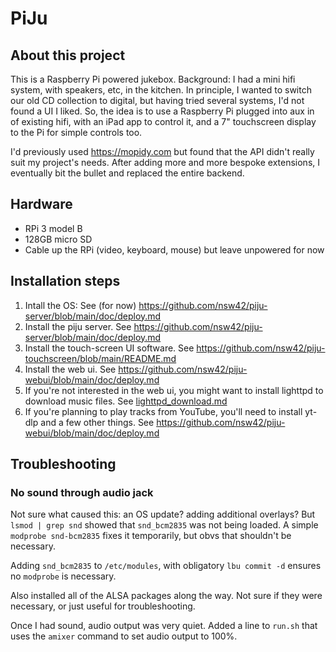 # PiJu

## About this project

This is a Raspberry Pi powered jukebox. Background: I had a mini hifi system, with speakers, etc, in the kitchen. In principle, I wanted to switch our old CD collection to digital, but having tried several systems, I'd not found a UI I liked. So, the idea is to use a Raspberry Pi plugged into aux in of existing hifi, with an iPad app to control it, and a 7" touchscreen display to the Pi for simple controls too.

I'd previously used <https://mopidy.com> but found that the API didn't really suit my project's needs. After adding more and more bespoke extensions, I eventually bit the bullet and replaced the entire backend.

## Hardware

* RPi 3 model B
* 128GB micro SD
* Cable up the RPi (video, keyboard, mouse) but leave unpowered for now

## Installation steps

1. Intall the OS: See (for now) <https://github.com/nsw42/piju-server/blob/main/doc/deploy.md>
1. Install the piju server. See <https://github.com/nsw42/piju-server/blob/main/doc/deploy.md>
1. Install the touch-screen UI software. See <https://github.com/nsw42/piju-touchscreen/blob/main/README.md>
1. Install the web ui. See <https://github.com/nsw42/piju-webui/blob/main/doc/deploy.md>
1. If you're not interested in the web ui, you might want to install lighttpd to download music files. See [lighttpd_download.md](lighttpd_download.md)
1. If you're planning to play tracks from YouTube, you'll need to install yt-dlp and a few other things. See <https://github.com/nsw42/piju-webui/blob/main/doc/deploy.md>

## Troubleshooting

### No sound through audio jack

Not sure what caused this: an OS update? adding additional overlays? But `lsmod | grep snd` showed that `snd_bcm2835` was not being loaded. A simple `modprobe snd-bcm2835` fixes it temporarily, but obvs that shouldn't be necessary.

Adding `snd_bcm2835` to `/etc/modules`, with obligatory `lbu commit -d` ensures no `modprobe` is necessary.

Also installed all of the ALSA packages along the way. Not sure if they were necessary, or just useful for troubleshooting.

Once I had sound, audio output was very quiet. Added a line to `run.sh` that uses the `amixer` command to set audio output to 100%.
